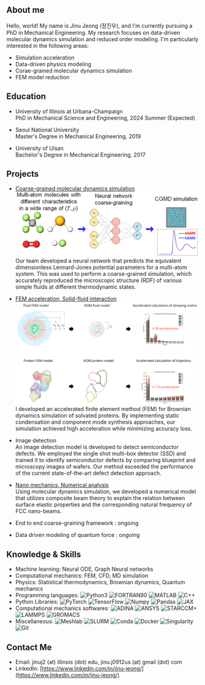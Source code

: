 ## About me

Hello, world! My name is Jinu Jeong (정진우), and I'm currently pursuing a PhD in Mechanical Engineering. My research focuses on data-driven molecular dynamics simulation and reduced order modeling. I'm particularly interested in the following areas:

- Simulation acceleration
- Data-driven physics modeling
- Corae-grained molecular dynamics simulation
- FEM model reduction

## Education

- University of Illinois at Urbana-Champaign<br />PhD in Mechanical Science and Engineering, 2024 Summer (Expected)

- Seoul National University<br />Master's Degree in Mechanical Engineering, 2019

- University of Ulsan<br />Bachelor's Degree in Mechanical Engineering, 2017

## Projects


- [Coarse-grained molecular dynamics simulation](https://doi.org/10.1021/acs.jpca.1c10865)<br />![E_DeepILST](https://github.com/jinu-jeong/jinu-jeong.github.io/blob/main/E_DeepILST.gif?raw=true)<br />Our team developed a neural network that predicts the equivalent dimensionless Lennard-Jones potential parameters for a multi-atom system. This was used to perform a coarse-grained simulation, which accurately reproduced the microscopic structure (RDF) of various simple fluids at different thermodynamic states.

- [FEM acceleration, Solid-fluid interaction](https://dcollection.snu.ac.kr/common/orgView/000000156565)<br />![FEM](https://github.com/jinu-jeong/jinu-jeong.github.io/blob/main/FEM.png?raw=true)<br />I developed an accelerated finite element method (FEM) for Brownian dynamics simulation of solvated proteins. By implementing static condensation and component mode synthesis approaches, our simulation achieved high acceleration while minimizing accuracy loss.

- Image detection<br />An image detection model is developed to detect semiconductor defects. We employed the single shot multi-box detector (SSD) and trained it to identify semiconductor defects by comparing blueprint and microscopy images of wafers. Our method exceeded the performance of the current state-of-the-art defect detection approach.

- [Nano mechanics, Numerical analysis](https://www.dbpia.co.kr/Journal/articleDetail?nodeId=NODE06666531)<br />Using molecular dynamics simulation, we developed a numerical model that utilizes composite beam theory to explain the relation between surface elastic properties and the corresponding natural frequency of FCC nano-beams.



- End to end coarse-graining framework : ongoing

- Data driven modeling of quantum force : ongoing






## Knowledge & Skills

- Machine learning: Neural ODE, Graph Neural networks
- Computational mechanics: FEM, CFD, MD simulation
- Physics: Statistical thermodynamics, Brownian dynamics, Quantum mechanics
- Programming languages: ![Python3](https://img.shields.io/badge/python3-brightgreen) ![FORTRAN90](https://img.shields.io/badge/FORTRAN-brightgreen) ![MATLAB](https://img.shields.io/badge/MATLAB-brightgreen) ![C++](https://img.shields.io/badge/C++-brightgreen)
- Python Libraries: ![PyTorch](https://img.shields.io/badge/PyTorch-red) ![TensorFlow](https://img.shields.io/badge/TensorFlow-red) ![Numpy](https://img.shields.io/badge/Numpy-red) ![Pandas](https://img.shields.io/badge/Pandas-red) ![JAX](https://img.shields.io/badge/JAX-red)
- Computational mechanics softwares: ![ADINA](https://img.shields.io/badge/ADINA-orange) ![ANSYS](https://img.shields.io/badge/ANSYS-orange) ![STARCCM+](https://img.shields.io/badge/StarCCM+-orange) ![LAMMPS](https://img.shields.io/badge/LAMMPS-orange) ![GROMACS](https://img.shields.io/badge/GROMACS-orange)
- Miscellaneous: ![Meshlab](https://img.shields.io/badge/Meshlab-lightgrey) ![SLURM](https://img.shields.io/badge/SLURM-lightgrey) ![Conda](https://img.shields.io/badge/Conda-lightgrey) ![Docker](https://img.shields.io/badge/Docker-lightgrey) ![Singularity](https://img.shields.io/badge/Singularity-lightgrey) ![Git](https://img.shields.io/badge/Git-lightgrey)

## Contact Me

- Email: jinuj2 (at) illinois (dot) edu, jinu.j0912us (at) gmail (dot) com
- LinkedIn: [https://www.linkedin.com/in/jinu-jeong/](https://www.linkedin.com/in/jinu-jeong/)
